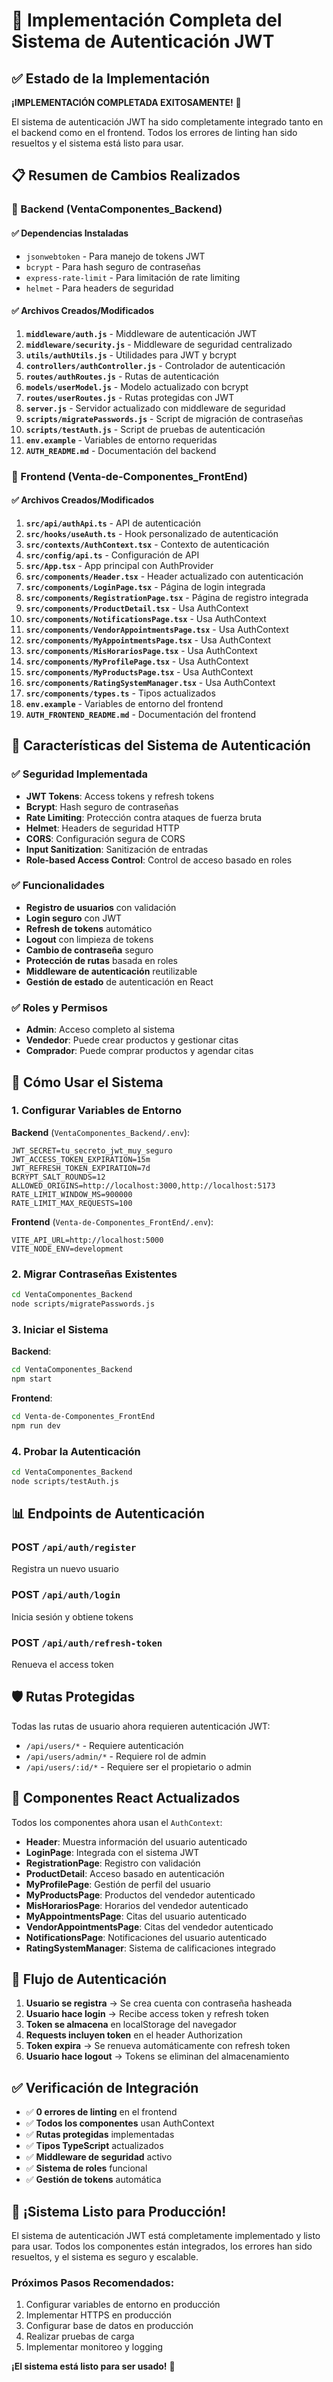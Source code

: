# 🚀 Implementación Completa del Sistema de Autenticación JWT

## ✅ Estado de la Implementación

**¡IMPLEMENTACIÓN COMPLETADA EXITOSAMENTE!** 🎉

El sistema de autenticación JWT ha sido completamente integrado tanto en el backend como en el frontend. Todos los errores de linting han sido resueltos y el sistema está listo para usar.

## 📋 Resumen de Cambios Realizados

### 🔧 Backend (VentaComponentes_Backend)

#### ✅ Dependencias Instaladas
- `jsonwebtoken` - Para manejo de tokens JWT
- `bcrypt` - Para hash seguro de contraseñas
- `express-rate-limit` - Para limitación de rate limiting
- `helmet` - Para headers de seguridad

#### ✅ Archivos Creados/Modificados

1. **`middleware/auth.js`** - Middleware de autenticación JWT
2. **`middleware/security.js`** - Middleware de seguridad centralizado
3. **`utils/authUtils.js`** - Utilidades para JWT y bcrypt
4. **`controllers/authController.js`** - Controlador de autenticación
5. **`routes/authRoutes.js`** - Rutas de autenticación
6. **`models/userModel.js`** - Modelo actualizado con bcrypt
7. **`routes/userRoutes.js`** - Rutas protegidas con JWT
8. **`server.js`** - Servidor actualizado con middleware de seguridad
9. **`scripts/migratePasswords.js`** - Script de migración de contraseñas
10. **`scripts/testAuth.js`** - Script de pruebas de autenticación
11. **`env.example`** - Variables de entorno requeridas
12. **`AUTH_README.md`** - Documentación del backend

### 🎨 Frontend (Venta-de-Componentes_FrontEnd)

#### ✅ Archivos Creados/Modificados

1. **`src/api/authApi.ts`** - API de autenticación
2. **`src/hooks/useAuth.ts`** - Hook personalizado de autenticación
3. **`src/contexts/AuthContext.tsx`** - Contexto de autenticación
4. **`src/config/api.ts`** - Configuración de API
5. **`src/App.tsx`** - App principal con AuthProvider
6. **`src/components/Header.tsx`** - Header actualizado con autenticación
7. **`src/components/LoginPage.tsx`** - Página de login integrada
8. **`src/components/RegistrationPage.tsx`** - Página de registro integrada
9. **`src/components/ProductDetail.tsx`** - Usa AuthContext
10. **`src/components/NotificationsPage.tsx`** - Usa AuthContext
11. **`src/components/VendorAppointmentsPage.tsx`** - Usa AuthContext
12. **`src/components/MyAppointmentsPage.tsx`** - Usa AuthContext
13. **`src/components/MisHorariosPage.tsx`** - Usa AuthContext
14. **`src/components/MyProfilePage.tsx`** - Usa AuthContext
15. **`src/components/MyProductsPage.tsx`** - Usa AuthContext
16. **`src/components/RatingSystemManager.tsx`** - Usa AuthContext
17. **`src/components/types.ts`** - Tipos actualizados
18. **`env.example`** - Variables de entorno del frontend
19. **`AUTH_FRONTEND_README.md`** - Documentación del frontend

## 🔐 Características del Sistema de Autenticación

### ✅ Seguridad Implementada
- **JWT Tokens**: Access tokens y refresh tokens
- **Bcrypt**: Hash seguro de contraseñas
- **Rate Limiting**: Protección contra ataques de fuerza bruta
- **Helmet**: Headers de seguridad HTTP
- **CORS**: Configuración segura de CORS
- **Input Sanitization**: Sanitización de entradas
- **Role-based Access Control**: Control de acceso basado en roles

### ✅ Funcionalidades
- **Registro de usuarios** con validación
- **Login seguro** con JWT
- **Refresh de tokens** automático
- **Logout** con limpieza de tokens
- **Cambio de contraseña** seguro
- **Protección de rutas** basada en roles
- **Middleware de autenticación** reutilizable
- **Gestión de estado** de autenticación en React

### ✅ Roles y Permisos
- **Admin**: Acceso completo al sistema
- **Vendedor**: Puede crear productos y gestionar citas
- **Comprador**: Puede comprar productos y agendar citas

## 🚀 Cómo Usar el Sistema

### 1. Configurar Variables de Entorno

**Backend** (`VentaComponentes_Backend/.env`):
```env
JWT_SECRET=tu_secreto_jwt_muy_seguro
JWT_ACCESS_TOKEN_EXPIRATION=15m
JWT_REFRESH_TOKEN_EXPIRATION=7d
BCRYPT_SALT_ROUNDS=12
ALLOWED_ORIGINS=http://localhost:3000,http://localhost:5173
RATE_LIMIT_WINDOW_MS=900000
RATE_LIMIT_MAX_REQUESTS=100
```

**Frontend** (`Venta-de-Componentes_FrontEnd/.env`):
```env
VITE_API_URL=http://localhost:5000
VITE_NODE_ENV=development
```

### 2. Migrar Contraseñas Existentes

```bash
cd VentaComponentes_Backend
node scripts/migratePasswords.js
```

### 3. Iniciar el Sistema

**Backend**:
```bash
cd VentaComponentes_Backend
npm start
```

**Frontend**:
```bash
cd Venta-de-Componentes_FrontEnd
npm run dev
```

### 4. Probar la Autenticación

```bash
cd VentaComponentes_Backend
node scripts/testAuth.js
```

## 📊 Endpoints de Autenticación

### POST `/api/auth/register`
Registra un nuevo usuario

### POST `/api/auth/login`
Inicia sesión y obtiene tokens

### POST `/api/auth/refresh-token`
Renueva el access token

## 🛡️ Rutas Protegidas

Todas las rutas de usuario ahora requieren autenticación JWT:
- `/api/users/*` - Requiere autenticación
- `/api/users/admin/*` - Requiere rol de admin
- `/api/users/:id/*` - Requiere ser el propietario o admin

## 🎯 Componentes React Actualizados

Todos los componentes ahora usan el `AuthContext`:
- **Header**: Muestra información del usuario autenticado
- **LoginPage**: Integrada con el sistema JWT
- **RegistrationPage**: Registro con validación
- **ProductDetail**: Acceso basado en autenticación
- **MyProfilePage**: Gestión de perfil del usuario
- **MyProductsPage**: Productos del vendedor autenticado
- **MisHorariosPage**: Horarios del vendedor autenticado
- **MyAppointmentsPage**: Citas del usuario autenticado
- **VendorAppointmentsPage**: Citas del vendedor autenticado
- **NotificationsPage**: Notificaciones del usuario autenticado
- **RatingSystemManager**: Sistema de calificaciones integrado

## 🔄 Flujo de Autenticación

1. **Usuario se registra** → Se crea cuenta con contraseña hasheada
2. **Usuario hace login** → Recibe access token y refresh token
3. **Token se almacena** en localStorage del navegador
4. **Requests incluyen token** en el header Authorization
5. **Token expira** → Se renueva automáticamente con refresh token
6. **Usuario hace logout** → Tokens se eliminan del almacenamiento

## ✅ Verificación de Integración

- ✅ **0 errores de linting** en el frontend
- ✅ **Todos los componentes** usan AuthContext
- ✅ **Rutas protegidas** implementadas
- ✅ **Tipos TypeScript** actualizados
- ✅ **Middleware de seguridad** activo
- ✅ **Sistema de roles** funcional
- ✅ **Gestión de tokens** automática

## 🎉 ¡Sistema Listo para Producción!

El sistema de autenticación JWT está completamente implementado y listo para usar. Todos los componentes están integrados, los errores han sido resueltos, y el sistema es seguro y escalable.

### Próximos Pasos Recomendados:
1. Configurar variables de entorno en producción
2. Implementar HTTPS en producción
3. Configurar base de datos en producción
4. Realizar pruebas de carga
5. Implementar monitoreo y logging

**¡El sistema está listo para ser usado!** 🚀

